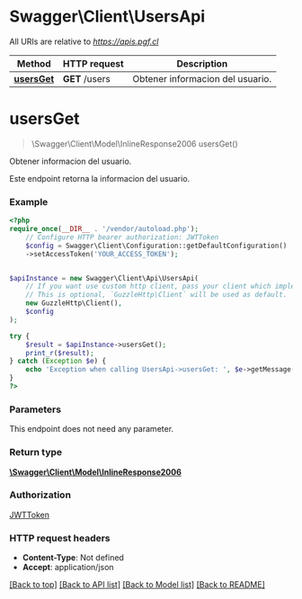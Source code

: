 # Swagger\Client\UsersApi

All URIs are relative to *https://apis.pgf.cl*

Method | HTTP request | Description
------------- | ------------- | -------------
[**usersGet**](UsersApi.md#usersget) | **GET** /users | Obtener informacion del usuario.

# **usersGet**
> \Swagger\Client\Model\InlineResponse2006 usersGet()

Obtener informacion del usuario.

Este endpoint retorna la informacion del usuario.

### Example
```php
<?php
require_once(__DIR__ . '/vendor/autoload.php');
    // Configure HTTP bearer authorization: JWTToken
    $config = Swagger\Client\Configuration::getDefaultConfiguration()
    ->setAccessToken('YOUR_ACCESS_TOKEN');


$apiInstance = new Swagger\Client\Api\UsersApi(
    // If you want use custom http client, pass your client which implements `GuzzleHttp\ClientInterface`.
    // This is optional, `GuzzleHttp\Client` will be used as default.
    new GuzzleHttp\Client(),
    $config
);

try {
    $result = $apiInstance->usersGet();
    print_r($result);
} catch (Exception $e) {
    echo 'Exception when calling UsersApi->usersGet: ', $e->getMessage(), PHP_EOL;
}
?>
```

### Parameters
This endpoint does not need any parameter.

### Return type

[**\Swagger\Client\Model\InlineResponse2006**](../Model/InlineResponse2006.md)

### Authorization

[JWTToken](../../README.md#JWTToken)

### HTTP request headers

 - **Content-Type**: Not defined
 - **Accept**: application/json

[[Back to top]](#) [[Back to API list]](../../README.md#documentation-for-api-endpoints) [[Back to Model list]](../../README.md#documentation-for-models) [[Back to README]](../../README.md)

